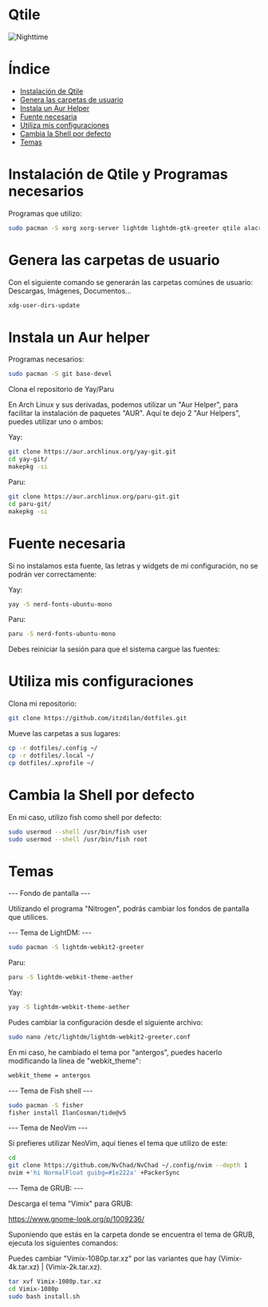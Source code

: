 # Qtile

![Nighttime](https://user-images.githubusercontent.com/99371498/178377950-95031d55-2478-47c1-82a3-f2fcfc883c05.png)

# Índice 
- [Instalación de Qtile](#instalación-de-qtile)
- [Genera las carpetas de usuario](#genera-las-carpetas-de-usuario)
- [Instala un Aur Helper](#instala-un-aur-helper)
- [Fuente necesaria](#fuente-necesaria)
- [Utiliza mis configuraciones](#utiliza-mis-configuraciones)
- [Cambia la Shell por defecto](#cambia-la-shell-por-defecto)
- [Temas](#temas)

# Instalación de Qtile y Programas necesarios

Programas que utilizo:

```bash
sudo pacman -S xorg xorg-server lightdm lightdm-gtk-greeter qtile alacritty fish pcmanfm rofi nitrogen scrot redshift file-roller gvfs glib2 gvfs-mtp udiskie network-manager-applet cbatticon pulseaudio pavucontrol pamixer alsa-utils brightnessctl playerctl gedit eog arandr picom xdg-user-dirs ntfs-3g lxappearance vlc dunst nano neovim lsd bat
```

# Genera las carpetas de usuario

Con el siguiente comando se generarán las carpetas comúnes de usuario: Descargas, Imágenes, Documentos...

```bash
xdg-user-dirs-update
```

# Instala un Aur helper

Programas necesarios:

```bash
sudo pacman -S git base-devel
```

Clona el repositorio de Yay/Paru

En Arch Linux y sus derivadas, podemos utilizar un "Aur Helper", para facilitar la instalación de paquetes "AUR". Aquí te dejo 2 "Aur Helpers", puedes utilizar uno o ambos:

Yay:

```bash
git clone https://aur.archlinux.org/yay-git.git
cd yay-git/ 
makepkg -si
```

Paru:

```bash
git clone https://aur.archlinux.org/paru-git.git
cd paru-git/ 
makepkg -si
````

# Fuente necesaria

Si no instalamos esta fuente, las letras y widgets de mi configuración, no se podrán ver correctamente:

Yay:

```bash
yay -S nerd-fonts-ubuntu-mono
```

Paru:

```bash
paru -S nerd-fonts-ubuntu-mono
```

Debes reiniciar la sesión para que el sistema cargue las fuentes:

# Utiliza mis configuraciones

Clona mi repositorio:

```bash
git clone https://github.com/itzdilan/dotfiles.git
```

Mueve las carpetas a sus lugares:

```bash
cp -r dotfiles/.config ~/
cp -r dotfiles/.local ~/
cp dotfiles/.xprofile ~/
```

# Cambia la Shell por defecto

En mi caso, utilizo fish como shell por defecto:

```bash
sudo usermod --shell /usr/bin/fish user
sudo usermod --shell /usr/bin/fish root
```

# Temas

--- Fondo de pantalla ---

Utilizando el programa "Nitrogen", podrás cambiar los fondos de pantalla que utilices.

--- Tema de LightDM: ---

```bash
sudo pacman -S lightdm-webkit2-greeter
```

Paru:

```bash
paru -S lightdm-webkit-theme-aether
```

Yay:

```bash
yay -S lightdm-webkit-theme-aether
```

Pudes cambiar la configuración desde el siguiente archivo:

```bash
sudo nano /etc/lightdm/lightdm-webkit2-greeter.conf
```

En mi caso, he cambiado el tema por "antergos", puedes hacerlo modificando la línea de "webkit_theme":

```bash
webkit_theme = antergos
```

--- Tema de Fish shell ---

```bash
sudo pacman -S fisher
fisher install IlanCosman/tide@v5
```

--- Tema de NeoVim ---

Si prefieres utilizar NeoVim, aquí tienes el tema que utilizo de este:

```bash
cd
git clone https://github.com/NvChad/NvChad ~/.config/nvim --depth 1
nvim +'hi NormalFloat guibg=#1e222a' +PackerSync
```

--- Tema de GRUB: ---

Descarga el tema "Vimix" para GRUB:

https://www.gnome-look.org/p/1009236/

Suponiendo que estás en la carpeta donde se encuentra el tema de GRUB, ejecuta los siguientes comandos:

Puedes cambiar "Vimix-1080p.tar.xz" por las variantes que hay (Vimix-4k.tar.xz) | (Vimix-2k.tar.xz).

```bash
tar xvf Vimix-1080p.tar.xz
cd Vimix-1080p
sudo bash install.sh
```
